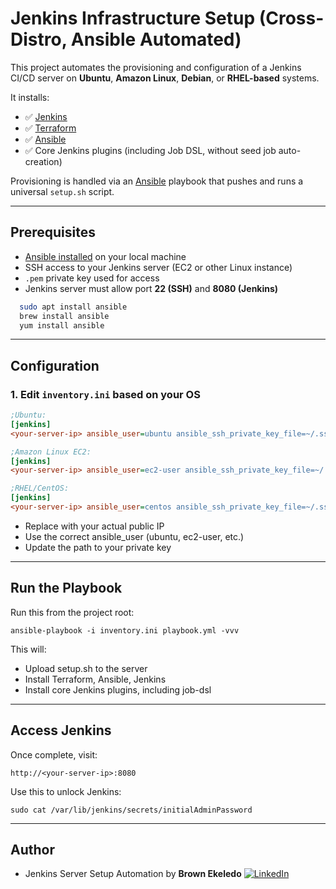 
# Jenkins Infrastructure Setup (Cross-Distro, Ansible Automated)

This project automates the provisioning and configuration of a Jenkins CI/CD server on **Ubuntu**, **Amazon Linux**, **Debian**, or **RHEL-based** systems.

It installs:

- ✅ [Jenkins](https://www.jenkins.io/)
- ✅ [Terraform](https://www.terraform.io/)
- ✅ [Ansible](https://www.ansible.com/)
- ✅ Core Jenkins plugins (including Job DSL, without seed job auto-creation)

Provisioning is handled via an [Ansible](https://docs.ansible.com/) playbook that pushes and runs a universal `setup.sh` script.

---

## Prerequisites

- [Ansible installed](https://docs.ansible.com/ansible/latest/installation_guide/intro_installation.html) on your local machine
- SSH access to your Jenkins server (EC2 or other Linux instance)
- `.pem` private key used for access
- Jenkins server must allow port **22 (SSH)** and **8080 (Jenkins)**
```bash
  sudo apt install ansible
  brew install ansible
  yum install ansible
```

---

## Configuration

### 1. Edit `inventory.ini` based on your OS

```ini
;Ubuntu:
[jenkins]
<your-server-ip> ansible_user=ubuntu ansible_ssh_private_key_file=~/.ssh/your-key.pem
```
```ini
;Amazon Linux EC2:
[jenkins]
<your-server-ip> ansible_user=ec2-user ansible_ssh_private_key_file=~/.ssh/your-key.pem
```
```ini
;RHEL/CentOS:
[jenkins]
<your-server-ip> ansible_user=centos ansible_ssh_private_key_file=~/.ssh/your-key.pem
```
- Replace <your-server-ip> with your actual public IP
- Use the correct ansible_user (ubuntu, ec2-user, etc.)
- Update the path to your private key

---

## Run the Playbook
Run this from the project root:
```angular2html
ansible-playbook -i inventory.ini playbook.yml -vvv
```
This will:
- Upload setup.sh to the server
- Install Terraform, Ansible, Jenkins
- Install core Jenkins plugins, including job-dsl

---
## Access Jenkins
Once complete, visit:
```angular2html
http://<your-server-ip>:8080
```
Use this to unlock Jenkins:
```angular2html
sudo cat /var/lib/jenkins/secrets/initialAdminPassword
```

---
## Author
- Jenkins Server Setup Automation by **Brown Ekeledo** [![LinkedIn](https://img.shields.io/badge/LinkedIn-@BrownEkeledo-blue?style=flat&logo=linkedin)](https://www.linkedin.com/in/brown-ekeledo/)



